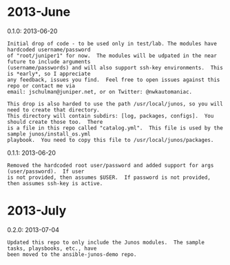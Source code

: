 # 2013-June

  0.1.0: 2013-06-20
  
    Initial drop of code - to be used only in test/lab. The modules have hardcoded username/password 
    of "root/juniper1" for now.  The modules will be udpated in the near future to include arguments 
    (username/passwords) and will also support ssh-key environments.  This is *early*, so I appreciate
    any feedback, issues you find.  Feel free to open issues against this repo or contact me via
    email: jschulman@juniper.net, or on Twitter: @nwkautomaniac.
    
    This drop is also harded to use the path /usr/local/junos, so you will need to create that directory.
    This directory will contain subdirs: [log, packages, configs].  You should create those too.  There
    is a file in this repo called "catalog.yml".  This file is used by the sample junos/install_os.yml
    playbook.  You need to copy this file to /usr/local/junos/packages.
  

  0.1.1: 2013-06-20
  
    Removed the hardcoded root user/password and added support for args (user/password).  If user
    is not provided, then assumes $USER.  If password is not provided, then assumes ssh-key is active.

# 2013-July

  0.2.0: 2013-07-04
  
    Updated this repo to only include the Junos modules.  The sample tasks, playsbooks, etc., have
    been moved to the ansible-junos-demo repo.
